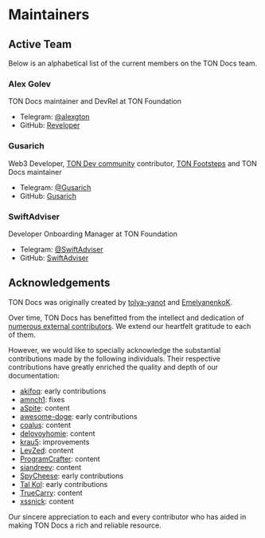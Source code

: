 # Maintainers

## Active Team

Below is an alphabetical list of the current members on the TON Docs team.

### Alex Golev

TON Docs maintainer and DevRel at TON Foundation

* Telegram: [@alexgton](https://t.me/alexgton)
* GitHub: [Reveloper](https://github.com/Reveloper)

### Gusarich

Web3 Developer, [TON Dev community](https://github.com/ton-community) contributor, [TON Footsteps](https://github.com/ton-society/ton-footsteps) and TON Docs maintainer

* Telegram: [@Gusarich](https://t.me/Gusarich)
* GitHub: [Gusarich](https://github.com/Gusarich)

### SwiftAdviser

Developer Onboarding Manager at TON Foundation

* Telegram: [@SwiftAdviser](https://t.me/SwiftAdviser)
* GitHub: [SwiftAdviser](https://github.com/SwiftAdviser)

## Acknowledgements

TON Docs was originally created by [tolya-yanot](https://github.com/tolya-yanot) and [EmelyanenkoK](https://github.com/EmelyanenkoK).

Over time, TON Docs has benefitted from the intellect and dedication of [numerous external contributors](https://github.com/ton-community/ton-docs/graphs/contributors). We extend our heartfelt gratitude to each of them.

However, we would like to specially acknowledge the substantial contributions made by the following individuals. Their respective contributions have greatly enriched the quality and depth of our documentation:

* [akifoq](https://github.com/akifoq): early contributions
* [amnch1](https://github.com/amnch1): fixes
* [aSpite](https://github.com/aSpite): content
* [awesome-doge](https://github.com/awesome-doge): early contributions
* [coalus](https://github.com/coalus): content
* [delovoyhomie](https://github.com/delovoyhomie): content
* [krau5](https://github.com/krau5): improvements
* [LevZed](https://github.com/LevZed): content
* [ProgramCrafter](https://github.com/ProgramCrafter): content
* [siandreev](https://github.com/siandreev): content
* [SpyCheese](https://github.com/SpyCheese): early contributions
* [Tal Kol](https://github.com/talkol): early contributions
* [TrueCarry](https://github.com/TrueCarry): content
* [xssnick](https://github.com/xssnick): content

Our sincere appreciation to each and every contributor who has aided in making TON Docs a rich and reliable resource.
